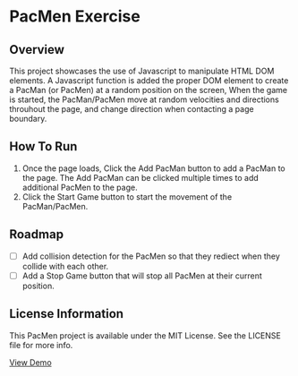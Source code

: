 # PacMen Exercise

## Overview

This project showcases the use of Javascript to manipulate HTML DOM elements.   A Javascript function is added the proper DOM element to create a PacMan (or PacMen) at a random position on the screen, When the game is started, the PacMan/PacMen move at random velocities and directions throuhout the page, and change direction when contacting a page boundary.

## How To Run

1.  Once the page loads, Click the Add PacMan button to add a PacMan to the page.  The Add PacMan can be clicked multiple times to add additional PacMen to the page.
2.  Click the Start Game button to start the movement of the PacMan/PacMen.

## Roadmap

- [ ] Add collision detection for the PacMen so that they rediect when they collide with each other.
- [ ] Add a Stop Game button that will stop all PacMen at their current position.

## License Information

This PacMen project is available under the MIT License.  See the LICENSE file for more info.

<a href="https://dfoxster.github.io/PacMen-Exercise/site/index.html">View Demo</a>